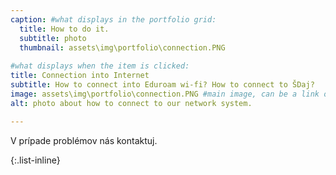 ```yaml
---
caption: #what displays in the portfolio grid:
  title: How to do it.
  subtitle: photo
  thumbnail: assets\img\portfolio\connection.PNG
  
#what displays when the item is clicked:
title: Connection into Internet
subtitle: How to connect into Eduroam wi-fi? How to connect to ŠDaj?
image: assets\img\portfolio\connection.PNG #main image, can be a link or a file in assets/img/portfolio
alt: photo about how to connect to our network system.

---
```

V prípade problémov nás kontaktuj.


{:.list-inline}

